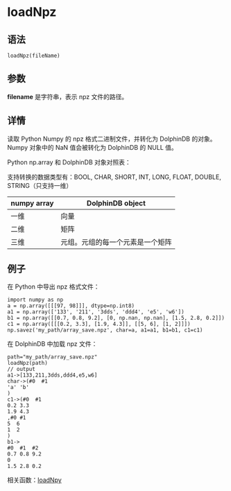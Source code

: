 # loadNpz

## 语法

`loadNpz(fileName)`

## 参数

**filename** 是字符串，表示 npz 文件的路径。

## 详情

读取 Python Numpy 的 npz 格式二进制文件，并转化为 DolphinDB 的对象。Numpy 对象中的 NaN 值会被转化为 DolphinDB 的
NULL 值。

Python np.array 和 DolphinDB 对象对照表：

支持转换的数据类型有：BOOL, CHAR, SHORT, INT, LONG, FLOAT, DOUBLE,
STRING（只支持一维）

| numpy array | DolphinDB object |
| --- | --- |
| 一维 | 向量 |
| 二维 | 矩阵 |
| 三维 | 元组。元组的每一个元素是一个矩阵 |

## 例子

在 Python 中导出 npz 格式文件：

```
import numpy as np
a = np.array([[[97, 98]]], dtype=np.int8)
a1 = np.array(['133', '211', '3dds', 'ddd4', 'e5', 'w6'])
b1 = np.array([[0.7, 0.8, 9.2], [0, np.nan, np.nan], [1.5, 2.8, 0.2]])
c1 = np.array([[[0.2, 3.3], [1.9, 4.3]], [[5, 6], [1, 2]]])
np.savez('my_path/array_save.npz', char=a, a1=a1, b1=b1, c1=c1)
```

在 DolphinDB 中加载 npz 文件：

```
path="my_path/array_save.npz"
loadNpz(path)
// output
a1->[133,211,3dds,ddd4,e5,w6]
char->(#0  #1
'a' 'b'
)
c1->(#0  #1
0.2 3.3
1.9 4.3
,#0 #1
5  6
1  2
)
b1->
#0  #1  #2
0.7 0.8 9.2
0
1.5 2.8 0.2
```

相关函数：[loadNpy](loadNpy.html)


